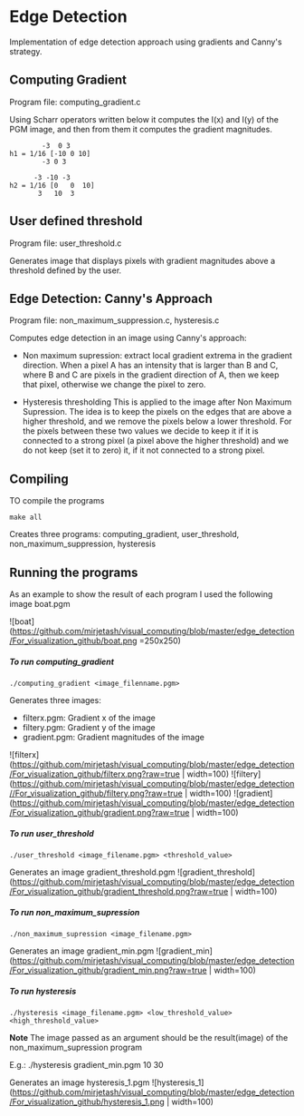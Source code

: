 # Edge Detection
Implementation of edge detection approach using gradients and Canny's strategy.

## Computing Gradient

Program file: computing_gradient.c

Using Scharr operators written below it computes the I(x) and I(y) of the PGM image, and then from them it computes the gradient magnitudes.

```
 	    -3  0 3
h1 = 1/16 [-10 0 10]
	    -3 0 3

 	  -3 -10 -3
h2 = 1/16 [0   0  10]
	   3   10  3
```

## User defined threshold

Program file: user_threshold.c

Generates image that displays pixels with gradient magnitudes above a threshold defined by the user.


## Edge Detection: Canny's Approach

Program file: non_maximum_suppression.c, hysteresis.c

Computes edge detection in an image using Canny's approach:
* Non maximum supression: extract local gradient extrema in the gradient direction. 
When a pixel A has an intensity that is larger than B and C, where B and C are pixels in the gradient direction of A, then we keep that pixel, otherwise we change the pixel to zero.

* Hysteresis thresholding
This is applied to the image after Non Maximum Supression. The idea is to keep the pixels on the edges that are above a higher threshold, and we remove the pixels below a lower threshold. For the pixels between these two values we decide to keep it if it is connected to a strong pixel (a pixel above the higher threshold) and we  do not keep (set it to zero) it, if it not connected to a strong pixel.


## Compiling
TO compile the programs
```
make all
```
Creates three programs: computing_gradient, user_threshold, non_maximum_suppression, hysteresis 

## Running the programs
As an example to show the result of each program I used the following image boat.pgm


![boat](https://github.com/mirjetash/visual_computing/blob/master/edge_detection/For_visualization_github/boat.png =250x250)

##### To run computing_gradient
```
./computing_gradient <image_filenname.pgm>
```
Generates three images:
 * filterx.pgm: Gradient x of the image
 * filtery.pgm: Gradient y of the image
 * gradient.pgm: Gradient magnitudes of the image

![filterx](https://github.com/mirjetash/visual_computing/blob/master/edge_detection/For_visualization_github/filterx.png?raw=true | width=100)
![filtery](https://github.com/mirjetash/visual_computing/blob/master/edge_detection//For_visualization_github/filtery.png?raw=true | width=100)
![gradient](https://github.com/mirjetash/visual_computing/blob/master/edge_detection/For_visualization_github/gradient.png?raw=true | width=100)

##### To run user_threshold
```
./user_threshold <image_filename.pgm> <threshold_value>
```
Generates an image gradient_threshold.pgm
![gradient_threshold](https://github.com/mirjetash/visual_computing/blob/master/edge_detection/For_visualization_github/gradient_threshold.png?raw=true | width=100)

##### To run non_maximum_supression
```
./non_maximum_supression <image_filename.pgm> 
```
Generates an image gradient_min.pgm
![gradient_min](https://github.com/mirjetash/visual_computing/blob/master/edge_detection/For_visualization_github/gradient_min.png?raw=true | width=100)

##### To run hysteresis
```
./hysteresis <image_filename.pgm> <low_threshold_value> <high_threshold_value>
```
**Note** The image passed as an argument should be the result(image) of the non_maximum_supression program

E.g.:   ./hysteresis gradient_min.pgm 10 30

Generates  an image hysteresis_1.pgm
![hysteresis_1](https://github.com/mirjetash/visual_computing/blob/master/edge_detection/For_visualization_github/hysteresis_1.png | width=100)


